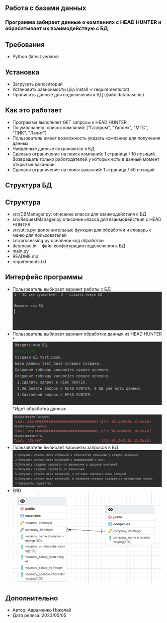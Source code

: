## Работа с базами данных 
### Программа забирает данные о компаниях с HEAD HUNTER и обрабатывает их взаимодействую с БД
## Требования
* Python (latest version)
## Установка
* Загрузить репозиторий
* Установить зависимости (pip install -r requirements.txt)
* Прописать данные для подключения к БД (файл database.ini)
## Как это работает
* Программа выполняет GET запросы к HEAD HUNTER
* По умолчанию, список компаний: ["Газпром", "Yandex", "МТС", "ПИК", "Ланит"]
* Пользователь имеет возможность указать компанию для получения данных
* Найденные данные сохраняются в БД
* Сделано ограничение на поиск компаний: 1 страница / 10 позиций. Возвращать только работодателей у которых есть в данный момент открытые вакансии.
* Сделано ограничение на поиск вакансий: 1 страница / 50 позиций
## Структура БД

## Структура
* src/DBManager.py: описание класса для взаимодействия с БД
* src/RequestManager.py описание класса для взаимодействия с HEAD HUNTER
* src/utils.py: дополнительные функции для обработки и словарь с меню для пользователей
* src/processing.py основной код обработки
* database.ini - файл конфигурации подключения к БД
* main.py
* README.md
* requirements.txt
## Интерфейс программы
* Пользователь выбирает вариант работы с БД
![img_5.png](images/img_5.png)
* Пользователь выбирает вариант обработки данных из HEAD HUNTER
*![img_2.png](images/img_2.png)
*Идет обработка данных
![img.png](images/img.png)
* Пользователь выбирает варианты запросов в БД
![img_3.png](images/img_3.png)
* ERD 
![img_4.png](images/img_4.png)
## Дополнительно
* Автор: Авраменко Николай
* Дата релиза: 2023/05/05
